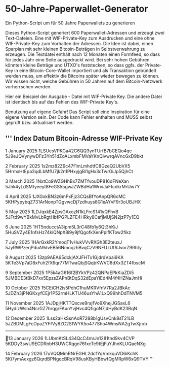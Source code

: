 # 50-Jahre-Paperwallet-Generator
Ein Python-Script um für 50 Jahre Paperwallets zu generieren

Dieses Python-Script generiert 600 Paperwallet-Adressen und erzeugt zwei Text-Dateien. Eine mit WIF-Private-Key zum Ausdrucken und eine ohne WIF-Private-Key zum Vorhalten der Adressen. Die Idee ist dabei, einen Sparplan mit sehr kleinen Bitcoin-Beträgen in Selbstverwahrung zu erzeugen. Die Textdatei enthält nach 12 Monaten einen Formfeed, so dass für jedes Jahr eine Seite ausgedruckt wird. Bei sehr hohen Gebühren könnten kleine Beträge und UTXO's feststecken, so dass ggfs. der Private-Key in eine Bitcoin-Core-Wallet importiert und als Transaktion gebündelt werden muss, um effektiv die Bitcoins später wieder bewegen zu können. Wir wissen nicht, welche Gebühren in 50 Jahren auf dem Bitcoin-Netzwerk vorherrschen werden.

Hier ein Beispiel der Ausgabe - Datei mit WIF-Private Key. Die andere Datei ist identisch bis auf das Fehlen des WIF-Private Key's.

Benutzung auf eigene Gefahr! Das Script soll eine Inspiration für eine eigene Version sein. Der Code kann Fehler enthalten und MUSS selbst geprüft bzw. aktualisiert werden.

'''
Index Datum                Bitcoin-Adresse                     WIF-Private Key                              
------------------------------------------------------------------------------------------------------------
1     January 2025         1LSUesVPKGa42C6QQ3ynTUrfB7bCEQo4qc  5J9eJQVynywDFz3Yn51dZoALxmbFMVaYKnQivwrqAVncGxD9bkt

2     February 2025        1s2mz82Z9c47f1mLmhdtfC8GzeQ2UbVX5   5HrmxHtEpa3qdLbMfU7jk2n1PHxyjgBi1gHx3cTwrGiJp5QjhCt

3     March 2025           1NxtCo9WZGHhBx7ZMTfvouDP816dFNeXan  5Jhk4yLdSMtyeeyt8FeGS55gwJZWBdHa1WrviJaFtcdkrMrUw7Y

4     April 2025           1JXGxkBN3z6mPxFjz3CQsBfYoAnpQR6cMC  5KHPypybqZ731ArNonpTGgvwcDj7zdhuys8G1eAYvF9r3oUBJHX

5     May 2025             1LDJqxkE4ZpsGAxozN1kLFrcS141yQFhvB  5JFtd9wYBkMvLbRgtHbfPGPLZFE4HRky8CafjMUjSN2jzP7y1EQ

6     June 2025            1HT5nducctA3ipm5L3rC48fb1y6Qt3hKiJ  5HuSVZy4E1nfsHz74kiQNpX8i9y9jfQgofkXenPpifKTow2fikz

7     July 2025            1HArGxkR2YmoqT1vHukVVvRXGh3E2teuxJ  5JyRWPzerjPduA9dvEB56NmoqzhBvqCzV9NFUzUfRJvorZ9Rhty

8     August 2025          13zp9AEA65dckjAXJFHTx1GjdrdVpai9KA  5KTe3Vp7aD8xFuh2fX6qr77MTwaQbjSQqbKWVC8dXx3ZT4fbscM

9     September 2025       1P5k4aG616f2BYkVPz42QNPaEPkKiaZDi5  5JMBDE3tBkD7xx5EpzsZAPnBtDqS32dEpaYiEd4M4f4HZNaJmHi

10    October 2025         15CEiCH2is5PdhC1huMKRVfnV7Ra2JBkAc  5JDZh3jPNGKxyfCEjr1P52rmHLKTU46usYhA1LxQ99hhDdTNVM5

11    November 2025        1AJDpjHKTTQxcve9rajfVo9XhejJGSaxL6  5HydizWsn4NcrGZ7hrqgrFAunYvjHvc4QfigoN7jdHyBdK23BqN

12    December 2025        1Lss2aHkSsnAoR7288b1gUsvCnk8sT21LB  5JZBDMLgFcDpaZYFfVy8ZC2SfWYK5o477Sho4WmsNA2gTwXjrxb

------ ------ ------                              ------

13    January 2026         1LUbmKtSL434QcC4mrJn1281tnd9kv4CVP  5KDDy3swU9ECDRnbH3UWCRqgn76fxcTe9tEjFuYJhnKLUQaeNXg

14    February 2026        17uVQQMmRNrEGHL2dcfYqVmkquVD6iKchK  5Ki7ymAexgz6QqrdBPNgqcBRqV98usKByHBbwfQgMRpW6xQ9TVY
'''
